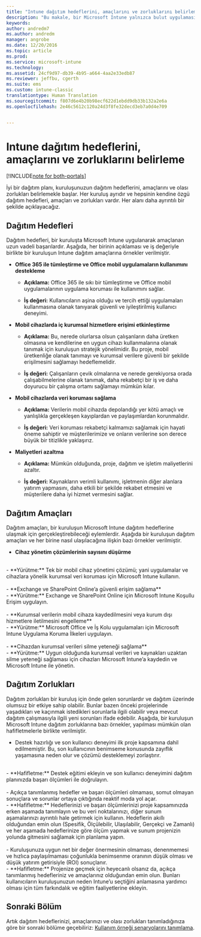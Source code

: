 ```yaml
---
title: "Intune dağıtım hedeflerini, amaçlarını ve zorluklarını belirleme | Microsoft Docs"
description: "Bu makale, bir Microsoft Intune yalnızca bulut uygulaması için dağıtım hedeflerini, amaçlarını ve zorluklarını belirlemeye yardımcı olur."
keywords: 
author: andredm7
ms.author: andredm
manager: angrobe
ms.date: 12/20/2016
ms.topic: article
ms.prod: 
ms.service: microsoft-intune
ms.technology: 
ms.assetid: 24cf9d97-db39-4b95-a664-4aa2e33edb87
ms.reviewer: jeffbu, cgerth
ms.suite: ems
ms.custom: intune-classic
translationtype: Human Translation
ms.sourcegitcommit: f807d6e4b20b98ecf622d1ebdd9db33b132a2e6a
ms.openlocfilehash: 2e46c5612c120a24d3f8fe32decd3eb7a0d4e709


---
```


# <a name="determine-intune-deployment-goals-objectives-and-challenges"></a>Intune dağıtım hedeflerini, amaçlarını ve zorluklarını belirleme

[!INCLUDE[note for both-portals](../includes/note-for-both-portals.md)]

İyi bir dağıtım planı, kuruluşunuzun dağıtım hedeflerini, amaçlarını ve olası zorlukları belirlemekle başlar. Her kuruluş ayrıdır ve hepsinin kendine özgü dağıtım hedefleri, amaçları ve zorlukları vardır. Her alanı daha ayrıntılı bir şekilde açıklayacağız.

## <a name="deployment-goals"></a>Dağıtım Hedefleri

Dağıtım hedefleri, bir kuruluşta Microsoft Intune uygulanarak amaçlanan uzun vadeli başarılardır. Aşağıda, her birinin açıklaması ve iş değeriyle birlikte bir kuruluşun Intune dağıtım amaçlarına örnekler verilmiştir.

-   **Office 365 ile tümleştirme ve Office mobil uygulamaların kullanımını destekleme**

    -   **Açıklama:** Office 365 ile sıkı bir tümleştirme ve Office mobil uygulamalarının uygulama koruması ile kullanımını sağlar.

    -   **İş değeri:** Kullanıcıların aşina olduğu ve tercih ettiği uygulamaları kullanmasına olanak tanıyarak güvenli ve iyileştirilmiş kullanıcı deneyimi.

-   **Mobil cihazlarda iç kurumsal hizmetlere erişimi etkinleştirme**

    -   **Açıklama:** Bu, nerede olurlarsa olsun çalışanların daha üretken olmasına ve kendilerine en uygun cihazı kullanmalarına olanak tanımak için kuruluşun stratejik yönelimidir. Bu proje, mobil üretkenliğe olanak tanımayı ve kurumsal verilere güvenli bir şekilde erişilmesini sağlamayı hedeflemelidir.

    -   **İş değeri:** Çalışanların çevik olmalarına ve nerede gerekiyorsa orada çalışabilmelerine olanak tanımak, daha rekabetçi bir iş ve daha doyurucu bir çalışma ortamı sağlamayı mümkün kılar.

-   **Mobil cihazlarda veri koruması sağlama**

    -   **Açıklama:** Verilerin mobil cihazda depolandığı yer kötü amaçlı ve yanlışlıkla gerçekleşen kayıplardan ve paylaşımlardan korunmalıdır.

    -   **İş değeri:** Veri koruması rekabetçi kalmamızı sağlamak için hayati öneme sahiptir ve müşterilerimize ve onların verilerine son derece büyük bir titizlikle yaklaşırız.

-   **Maliyetleri azaltma**

    -   **Açıklama:** Mümkün olduğunda, proje, dağıtım ve işletim maliyetlerini azaltır.

    -    **İş değeri:** Kaynakların verimli kullanımı, işletmenin diğer alanlara yatırım yapmasını, daha etkili bir şekilde rekabet etmesini ve müşterilere daha iyi hizmet vermesini sağlar.

## <a name="deployment-objectives"></a>Dağıtım Amaçları

Dağıtım amaçları, bir kuruluşun Microsoft Intune dağıtım hedeflerine ulaşmak için gerçekleştirebileceği eylemlerdir. Aşağıda bir kuruluşun dağıtım amaçları ve her birine nasıl ulaşılacağına ilişkin bazı örnekler verilmiştir.

-   **Cihaz yönetim çözümlerinin sayısını düşürme**
<br>
    -   **Yürütme:** Tek bir mobil cihaz yönetimi çözümü; yani uygulamalar ve cihazlara yönelik kurumsal veri koruması için Microsoft Intune kullanın.
<br></br>
-   **Exchange ve SharePoint Online’a güvenli erişim sağlama**
<br>
    -   **Yürütme:** Exchange ve SharePoint Online için Microsoft Intune Koşullu Erişim uygulayın.
<br></br>
-   **Kurumsal verilerin mobil cihaza kaydedilmesini veya kurum dışı hizmetlere iletilmesini engelleme**
<br>
    -   **Yürütme:** Microsoft Office ve İş Kolu uygulamaları için Microsoft Intune Uygulama Koruma İlkeleri uygulayın.
<br></br>
-   **Cihazdan kurumsal verileri silme yeteneği sağlama**
<br>
    -   **Yürütme:** Uygun olduğunda kurumsal verileri ve kaynakları uzaktan silme yeteneği sağlaması için cihazları Microsoft Intune’a kaydedin ve Microsoft Intune ile yönetin.

## <a name="deployment-challenges"></a>Dağıtım Zorlukları

Dağıtım zorlukları bir kuruluş için önde gelen sorunlardır ve dağıtım üzerinde olumsuz bir etkiye sahip olabilir. Bunlar bazen önceki projelerinde yaşadıkları ve kaçınmak istedikleri sorunlarla ilgili olabilir veya mevcut dağıtım çalışmasıyla ilgili yeni sorunları ifade edebilir. Aşağıda, bir kuruluşun Microsoft Intune dağıtım zorluklarına bazı örnekler, yapılması mümkün olan hafifletmelerle birlikte verilmiştir.

-   Destek hazırlığı ve son kullanıcı deneyimi ilk proje kapsamına dahil edilmemiştir.  Bu, son kullanıcının benimseme konusunda zayıflık yaşamasına neden olur ve çözümü desteklemeyi zorlaştırır.
<br>
    -   **Hafifletme:** Destek eğitimi ekleyin ve son kullanıcı deneyimini dağıtım planınızda başarı ölçümleri ile doğrulayın.
<br></br>
-   Açıkça tanımlanmış hedefler ve başarı ölçümleri olmaması, somut olmayan sonuçlara ve sorunlar ortaya çıktığında reaktif moda yol açar.
<br>
    -   **Hafifletme:** Hedeflerinizi ve başarı ölçümlerinizi proje kapsamınızda erken aşamada tanımlayın ve bu veri noktalarınızı, diğer sunum aşamalarınızı ayrıntılı hale getirmek için kullanın. Hedeflerin akıllı olduğundan emin olun (Spesifik, Ölçülebilir, Ulaşılabilir, Gerçekçi ve Zamanlı) ve her aşamada hedeflerinize göre ölçüm yapmak ve sunum projenizin yolunda gitmesini sağlamak için planlama yapın.
<br></br>
-   Kuruluşunuza uygun net bir değer önermesinin olmaması, denenmemesi ve hızlıca paylaşılmaması çoğunlukla benimsenme oranının düşük olması ve düşük yatırım getirisiyle (ROI) sonuçlanır.
<br>
    -   **Hafifletme:** Projenize geçmek için heyecanlı olsanız da, açıkça tanımlanmış hedefleriniz ve amaçlarınız olduğundan emin olun. Bunları kullanıcıların kuruluşunuzun neden Intune’u seçtiğini anlamasına yardımcı olması için tüm farkındalık ve eğitim faaliyetlerine ekleyin.

## <a name="next-section"></a>Sonraki Bölüm

Artık dağıtım hedeflerinizi, amaçlarınızı ve olası zorlukları tanımladığınıza göre bir sonraki bölüme geçebiliriz: [Kullanım örneği senaryolarını tanımlama](section-2-identify-use-case-scenarios.md).



<!--HONumber=Dec16_HO5-->


